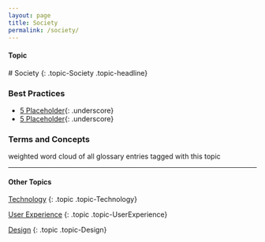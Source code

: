 ```yaml
---
layout: page
title: Society
permalink: /society/
---
```


<h4 class="strap">Topic</h4>
# Society
{: .topic-Society .topic-headline}

### Best Practices
- [5 Placeholder](/5-placeholder/){: .underscore}
- [5 Placeholder](/5-placeholder/){: .underscore}

### Terms and Concepts

weighted word cloud of all glossary entries tagged with this topic

<hr class="panel-line">
<h4>Other Topics</h4>

<a href="/technology/">Technology</a>
{: .topic .topic-Technology}

<a href="/ux/">User Experience</a>
{: .topic .topic-UserExperience}

<a href="/design/">Design</a>
{: .topic .topic-Design}
